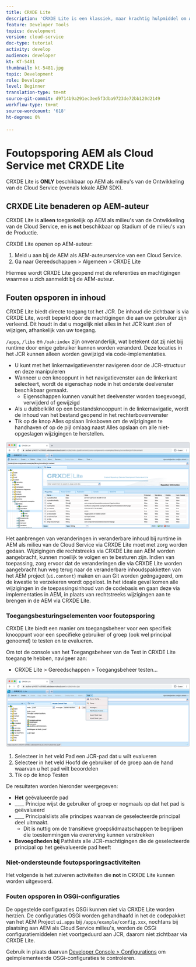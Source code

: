 ```yaml
---
title: CRXDE Lite
description: 'CRXDE Lite is een klassiek, maar krachtig hulpmiddel om AEM als milieu''s van de Ontwikkelaar van de Cloud Service te zuiveren. CRXDE Lite verstrekt een reeks van functionaliteit die het zuiveren van het inspecteren van alle middelen en eigenschappen, het manipuleren van de veranderlijke gedeelten van JCR en het onderzoeken van toestemmingen helpt. '
feature: Developer Tools
topics: development
version: cloud-service
doc-type: tutorial
activity: develop
audience: developer
kt: KT-5481
thumbnail: kt-5481.jpg
topic: Development
role: Developer
level: Beginner
translation-type: tm+mt
source-git-commit: d9714b9a291ec3ee5f3dba9723de72bb120d2149
workflow-type: tm+mt
source-wordcount: '618'
ht-degree: 0%

---
```



# Foutopsporing AEM als Cloud Service met CRXDE Lite

CRXDE Lite is __ONLY__ beschikbaar op AEM als milieu&#39;s van de Ontwikkeling van de Cloud Service (evenals lokale AEM SDK).

## CRXDE Lite benaderen op AEM-auteur

CRXDE Lite is __alleen__ toegankelijk op AEM als milieu&#39;s van de Ontwikkeling van de Cloud Service, en is __not__ beschikbaar op Stadium of de milieu&#39;s van de Productie.

CRXDE Lite openen op AEM-auteur:

1. Meld u aan bij de AEM als AEM-auteurservice van een Cloud Service.
1. Ga naar Gereedschappen > Algemeen > CRXDE Lite

Hiermee wordt CRXDE Lite geopend met de referenties en machtigingen waarmee u zich aanmeldt bij de AEM-auteur.

## Fouten opsporen in inhoud

CRXDE Lite biedt directe toegang tot het JCR. De inhoud die zichtbaar is via CRXDE Lite, wordt beperkt door de machtigingen die aan uw gebruiker zijn verleend. Dit houdt in dat u mogelijk niet alles in het JCR kunt zien of wijzigen, afhankelijk van uw toegang.

`/apps`, `/libs` en `/oak:index` zijn onveranderlijk, wat betekent dat zij niet bij runtime door enige gebruiker kunnen worden veranderd. Deze locaties in het JCR kunnen alleen worden gewijzigd via code-implementaties.

+ U kunt met het linkernavigatievenster navigeren door de JCR-structuur en deze manipuleren
+ Wanneer u een knooppunt in het navigatievenster aan de linkerkant selecteert, wordt de eigenschap node in het onderste deelvenster beschikbaar gemaakt.
   + Eigenschappen kunnen vanuit het deelvenster worden toegevoegd, verwijderd of gewijzigd
+ Als u dubbelklikt op een bestandsknooppunt in de linkernavigatie, wordt de inhoud van het bestand geopend in het rechterbovenvenster
+ Tik op de knop Alles opslaan linksboven om de wijzigingen te handhaven of op de pijl omlaag naast Alles opslaan om alle niet-opgeslagen wijzigingen te herstellen.

![CRXDE Lite - Fouten opsporen in inhoud](./assets/crxde-lite/debugging-content.png)

Het aanbrengen van veranderingen in veranderbare inhoud bij runtime in AEM als milieu van de Cloud Service via CRXDE Lite moet met zorg worden gedaan.
Wijzigingen die rechtstreeks via CRXDE Lite aan AEM worden aangebracht, kunnen moeilijk te volgen en te besturen zijn. Indien van toepassing, zorg ervoor dat de veranderingen die via CRXDE Lite worden aangebracht hun weg terug naar de veranderbare inhoudspakketten van het AEM project (`ui.content`) maken en aan Git worden geëngageerd, om de kwestie te verzekeren wordt opgelost. In het ideale geval komen alle wijzigingen in de toepassingsinhoud van de codebasis en gaan deze via implementaties in AEM, in plaats van rechtstreeks wijzigingen aan te brengen in de AEM via CRXDE Lite.

### Toegangsbesturingselementen voor foutopsporing

CRXDE Lite biedt een manier om toegangsbeheer voor een specifiek knooppunt voor een specifieke gebruiker of groep (ook wel principal genoemd) te testen en te evalueren.

Om tot de console van het Toegangsbeheer van de Test in CRXDE Lite toegang te hebben, navigeer aan:

+ CRXDE Lite > Gereedschappen > Toegangsbeheer testen...

![CRXDE Lite - Toegangscontrole testen](./assets/crxde-lite/permissions__test-access-control.png)

1. Selecteer in het veld Pad een JCR-pad dat u wilt evalueren
1. Selecteer in het veld Hoofd de gebruiker of de groep aan de hand waarvan u het pad wilt beoordelen
1. Tik op de knop Testen

De resultaten worden hieronder weergegeven:

+ __Het__ geëvalueerde pad
+ ____ Principe wijst de gebruiker of groep er nogmaals op dat het pad is geëvalueerd
+ ____ Principalslists alle principes waarvan de geselecteerde principal deel uitmaakt.
   + Dit is nuttig om de transitieve groepslidmaatschappen te begrijpen die toestemmingen via overerving kunnen verstrekken
+ __Bevoegdheden bij__ Pathlists alle JCR-machtigingen die de geselecteerde principal op het geëvalueerde pad heeft

### Niet-ondersteunde foutopsporingsactiviteiten

Het volgende is het zuiveren activiteiten die __not__ in CRXDE Lite kunnen worden uitgevoerd.

### Fouten opsporen in OSGi-configuraties

De opgestelde configuraties OSGi kunnen niet via CRXDE Lite worden herzien. De configuraties OSGi worden gehandhaafd in het de codepakket van het AEM Project `ui.apps` bij `/apps/example/config.xxx`, nochtans bij plaatsing aan AEM als Cloud Service milieu&#39;s, worden de OSGi configuratiemiddelen niet voortgeduurd aan JCR, daarom niet zichtbaar via CRXDE Lite.

Gebruik in plaats daarvan [Developer Console > Configurations](./developer-console.md#configurations) om geïmplementeerde OSGi-configuraties te controleren.
